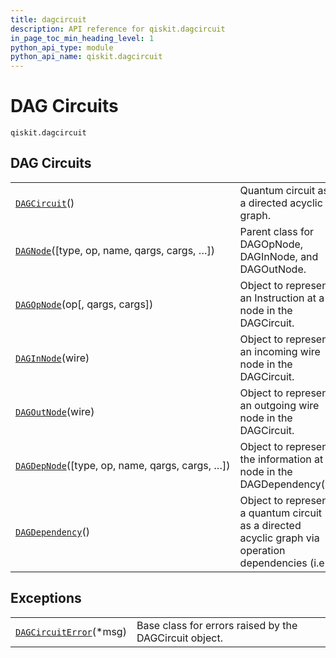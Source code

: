 ```yaml
---
title: dagcircuit
description: API reference for qiskit.dagcircuit
in_page_toc_min_heading_level: 1
python_api_type: module
python_api_name: qiskit.dagcircuit
---
```


<span id="module-qiskit.dagcircuit" />

<span id="qiskit-dagcircuit" />

# DAG Circuits

<span id="module-qiskit.dagcircuit" />

`qiskit.dagcircuit`

## DAG Circuits

|                                                                                                                                              |                                                                                                    |
| -------------------------------------------------------------------------------------------------------------------------------------------- | -------------------------------------------------------------------------------------------------- |
| [`DAGCircuit`](qiskit.dagcircuit.DAGCircuit#qiskit.dagcircuit.DAGCircuit "qiskit.dagcircuit.DAGCircuit")()                                   | Quantum circuit as a directed acyclic graph.                                                       |
| [`DAGNode`](qiskit.dagcircuit.DAGNode#qiskit.dagcircuit.DAGNode "qiskit.dagcircuit.DAGNode")(\[type, op, name, qargs, cargs, …])             | Parent class for DAGOpNode, DAGInNode, and DAGOutNode.                                             |
| [`DAGOpNode`](qiskit.dagcircuit.DAGOpNode#qiskit.dagcircuit.DAGOpNode "qiskit.dagcircuit.DAGOpNode")(op\[, qargs, cargs])                    | Object to represent an Instruction at a node in the DAGCircuit.                                    |
| [`DAGInNode`](qiskit.dagcircuit.DAGInNode#qiskit.dagcircuit.DAGInNode "qiskit.dagcircuit.DAGInNode")(wire)                                   | Object to represent an incoming wire node in the DAGCircuit.                                       |
| [`DAGOutNode`](qiskit.dagcircuit.DAGOutNode#qiskit.dagcircuit.DAGOutNode "qiskit.dagcircuit.DAGOutNode")(wire)                               | Object to represent an outgoing wire node in the DAGCircuit.                                       |
| [`DAGDepNode`](qiskit.dagcircuit.DAGDepNode#qiskit.dagcircuit.DAGDepNode "qiskit.dagcircuit.DAGDepNode")(\[type, op, name, qargs, cargs, …]) | Object to represent the information at a node in the DAGDependency().                              |
| [`DAGDependency`](qiskit.dagcircuit.DAGDependency#qiskit.dagcircuit.DAGDependency "qiskit.dagcircuit.DAGDependency")()                       | Object to represent a quantum circuit as a directed acyclic graph via operation dependencies (i.e. |

## Exceptions

|                                                                                                                                     |                                                        |
| ----------------------------------------------------------------------------------------------------------------------------------- | ------------------------------------------------------ |
| [`DAGCircuitError`](qiskit.dagcircuit.DAGCircuitError#qiskit.dagcircuit.DAGCircuitError "qiskit.dagcircuit.DAGCircuitError")(\*msg) | Base class for errors raised by the DAGCircuit object. |

